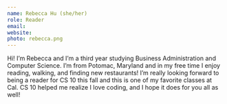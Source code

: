 ```yaml
---
name: Rebecca Hu (she/her)
role: Reader
email:
website:
photo: rebecca.png
---
```

Hi! I’m Rebecca and I’m a third year studying Business Administration and Computer Science. I’m from Potomac, Maryland and in my free time I enjoy reading, walking, and finding new restaurants! I’m really looking forward to being a reader for CS 10 this fall and this is one of my favorite classes at Cal. CS 10 helped me realize I love coding, and I hope it does for you all as well!
